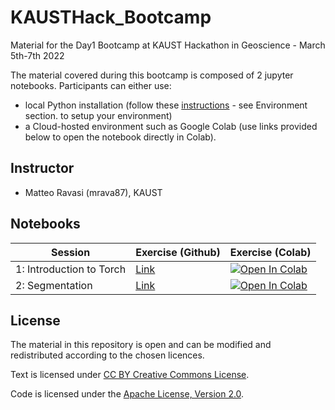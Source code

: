 # KAUSTHack_Bootcamp
Material for the Day1 Bootcamp at KAUST Hackathon in Geoscience - March 5th-7th 2022

The material covered during this bootcamp is composed of 2 jupyter notebooks. Participants can either use:

- local Python installation (follow these [instructions](https://github.com/DIG-Kaust/MLgeoscience/tree/main/labs/README.md) - see Environment section.
to setup your environment)
- a Cloud-hosted environment such as Google Colab (use links provided below to open the notebook directly in Colab).

## Instructor

- Matteo Ravasi (mrava87), KAUST


## Notebooks

| Session   | Exercise (Github) | Exercise (Colab) |
|-----------|------------------|------------------|
| 1: Introduction to Torch | [Link](1_intro/BasicPytorch.ipynb) | [![Open In Colab](https://colab.research.google.com/assets/colab-badge.svg)](https://colab.research.google.com/github/PyLops/pylops_transform2021/blob/master/Intro.ipynb)  |
| 2: Segmentation | [Link](2_intro/SaltSeg.ipynb) | [![Open In Colab](https://colab.research.google.com/assets/colab-badge.svg)](https://colab.research.google.com/github/PyLops/pylops_transform2021/blob/master/Horizons.ipynb) |

## License
The material in this repository is open and can be modified and redistributed according to the chosen licences.

Text is licensed under [CC BY Creative Commons License](http://creativecommons.org/licenses/by/4.0/).

Code is licensed under the [Apache License, Version 2.0](http://www.apache.org/licenses/LICENSE-2.0).
